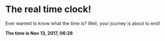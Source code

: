 # The real time clock!

Ever wanted to know what the time is? Well, your journey is about to end!

**The time is Nov 13, 2017, 06:28**
